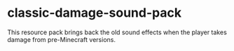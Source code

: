 # classic-damage-sound-pack
This resource pack brings back the old sound effects when the player takes damage from pre-Minecraft versions.
